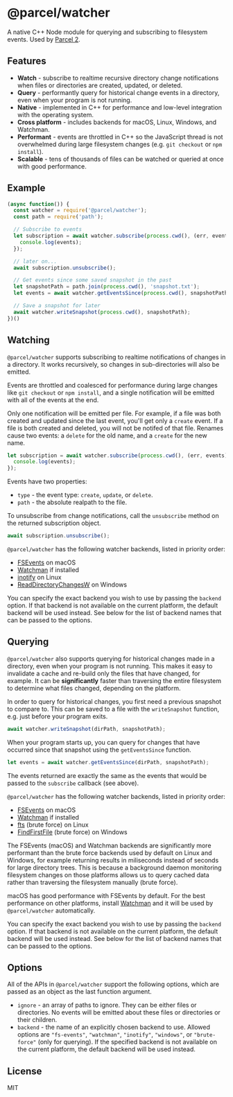 # @parcel/watcher

A native C++ Node module for querying and subscribing to filesystem events. Used by [Parcel 2](https://github.com/parcel-bundler/parcel).

## Features

* **Watch** - subscribe to realtime recursive directory change notifications when files or directories are created, updated, or deleted.
* **Query** - performantly query for historical change events in a directory, even when your program is not running.
* **Native** - implemented in C++ for performance and low-level integration with the operating system.
* **Cross platform** - includes backends for macOS, Linux, Windows, and Watchman.
* **Performant** - events are throttled in C++ so the JavaScript thread is not overwhelmed during large filesystem changes (e.g. `git checkout` or `npm install`).
* **Scalable** - tens of thousands of files can be watched or queried at once with good performance.

## Example

```javascript
(async function()) {
  const watcher = require('@parcel/watcher');
  const path = require('path');

  // Subscribe to events
  let subscription = await watcher.subscribe(process.cwd(), (err, events) => {
    console.log(events);
  });

  // later on...
  await subscription.unsubscribe();

  // Get events since some saved snapshot in the past
  let snapshotPath = path.join(process.cwd(), 'snapshot.txt');
  let events = await watcher.getEventsSince(process.cwd(), snapshotPath);

  // Save a snapshot for later
  await watcher.writeSnapshot(process.cwd(), snapshotPath);
})()
```

## Watching

`@parcel/watcher` supports subscribing to realtime notifications of changes in a directory. It works recursively, so changes in sub-directories will also be emitted.

Events are throttled and coalesced for performance during large changes like `git checkout` or `npm install`, and a single notification will be emitted with all of the events at the end.

Only one notification will be emitted per file. For example, if a file was both created and updated since the last event, you'll get only a `create` event. If a file is both created and deleted, you will not be notifed of that file. Renames cause two events: a `delete` for the old name, and a `create` for the new name.

```javascript
let subscription = await watcher.subscribe(process.cwd(), (err, events) => {
  console.log(events);
});
```

Events have two properties:

* `type` - the event type: `create`, `update`, or `delete`.
* `path` - the absolute realpath to the file.

To unsubscribe from change notifications, call the `unsubscribe` method on the returned subscription object.

```javascript
await subscription.unsubscribe();
```

`@parcel/watcher` has the following watcher backends, listed in priority order:

* [FSEvents](https://developer.apple.com/documentation/coreservices/file_system_events) on macOS
* [Watchman](https://facebook.github.io/watchman/) if installed
* [inotify](http://man7.org/linux/man-pages/man7/inotify.7.html) on Linux
* [ReadDirectoryChangesW](https://msdn.microsoft.com/en-us/library/windows/desktop/aa365465%28v%3Dvs.85%29.aspx) on Windows

You can specify the exact backend you wish to use by passing the `backend` option. If that backend is not available on the current platform, the default backend will be used instead. See below for the list of backend names that can be passed to the options.

## Querying

`@parcel/watcher` also supports querying for historical changes made in a directory, even when your program is not running. This makes it easy to invalidate a cache and re-build only the files that have changed, for example. It can be **significantly** faster than traversing the entire filesystem to determine what files changed, depending on the platform.

In order to query for historical changes, you first need a previous snapshot to compare to. This can be saved to a file with the `writeSnapshot` function, e.g. just before your program exits.

```javascript
await watcher.writeSnapshot(dirPath, snapshotPath);
```

When your program starts up, you can query for changes that have occurred since that snapshot using the `getEventsSince` function.

```javascript
let events = await watcher.getEventsSince(dirPath, snapshotPath);
```

The events returned are exactly the same as the events that would be passed to the `subscribe` callback (see above).

`@parcel/watcher` has the following watcher backends, listed in priority order:

* [FSEvents](https://developer.apple.com/documentation/coreservices/file_system_events) on macOS
* [Watchman](https://facebook.github.io/watchman/) if installed
* [fts](http://man7.org/linux/man-pages/man3/fts.3.html) (brute force) on Linux
* [FindFirstFile](https://docs.microsoft.com/en-us/windows/desktop/api/fileapi/nf-fileapi-findfirstfilea) (brute force) on Windows

The FSEvents (macOS) and Watchman backends are significantly more performant than the brute force backends used by default on Linux and Windows, for example returning results in miliseconds instead of seconds for large directory trees. This is because a background daemon monitoring filesystem changes on those platforms allows us to query cached data rather than traversing the filesystem manually (brute force). 

macOS has good performance with FSEvents by default. For the best performance on other platforms, install [Watchman](https://facebook.github.io/watchman/) and it will be used by `@parcel/watcher` automatically.

You can specify the exact backend you wish to use by passing the `backend` option. If that backend is not available on the current platform, the default backend will be used instead. See below for the list of backend names that can be passed to the options.

## Options

All of the APIs in `@parcel/watcher` support the following options, which are passed as an object as the last function argument.

* `ignore` - an array of paths to ignore. They can be either files or directories. No events will be emitted about these files or directories or their children.
* `backend` - the name of an explicitly chosen backend to use. Allowed options are `"fs-events"`, `"watchman"`, `"inotify"`, `"windows"`, or `"brute-force"` (only for querying). If the specified backend is not available on the current platform, the default backend will be used instead.

## License

MIT
